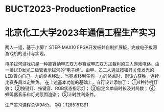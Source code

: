# BUCT2023-ProductionPractice
# 北京化工大学2023年通信工程生产实习
两人一组，基于小脚丫 STEP-MAX10 FPGA开发板并自制扩展板，完成电子拔河游戏机的设计与实现。

电子拔河游戏机是一种能容纳甲乙双方参赛或甲乙双方加裁判的三人游戏电路。由一排LED发光二极管表示拔河的“电子绳”。由甲、乙二人通过按钮开关使发光的LED管向自己一方的终点移动，当亮点移到任何一方的终点时，则该方获胜，连续比赛多局以定胜负。
在上述基本功能的基础上，自行设计添加了：
①4种待机灯效；
②按键灯、按键音、RGB状态指示灯；
③自定义单局时长及对局数；
④蜂鸣器音乐和灯光氛围渲染；
⑤计时胜利条件。

生产实习课程总评94分。
QQ：1285151361
